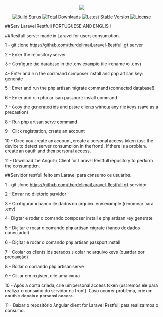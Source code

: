 <p align="center"><img src="https://laravel.com/assets/img/components/logo-laravel.svg"></p>

<p align="center">
<a href="https://travis-ci.org/laravel/framework"><img src="https://travis-ci.org/laravel/framework.svg" alt="Build Status"></a>
<a href="https://packagist.org/packages/laravel/framework"><img src="https://poser.pugx.org/laravel/framework/d/total.svg" alt="Total Downloads"></a>
<a href="https://packagist.org/packages/laravel/framework"><img src="https://poser.pugx.org/laravel/framework/v/stable.svg" alt="Latest Stable Version"></a>
<a href="https://packagist.org/packages/laravel/framework"><img src="https://poser.pugx.org/laravel/framework/license.svg" alt="License"></a>
</p>


##Serv Laravel Restfull PORTUGUESE AND ENGLISH

##Restfull server made in Laravel for users consumption.

1 - git clone https://github.com/thurdelima/Laravel-Restfull.git server

2 - Enter the repository server

3 - Configure the database in the .env.example file (rename to .env)

4- Enter and run the command composer install and php artisan key: generate

5 - Enter and run the php artisan migrate command (connected database!)

6 - Enter and run php artisan passport: install command

7 - Copy the generated ids and paste clients without any file keys (save as a precaution)

8 - Run php artisan serve command

9 - Click registration, create an account

10 - Once you create an account, create a personal access token (use the device to detect server consumption in the front). If there is a problem, create an oauth and then personal access.

11 - Download the Angular Client  for Laravel Restfull repository to perform the consumption.




##Servidor restfull feito em Laravel para consumo de usuários.



1 - git clone https://github.com/thurdelima/Laravel-Restfull.git servidor

2 - Entrar no diretório servidor

3 - Configurar o banco de dados no arquivo .env.example (renomear para .env)

4-  Digitar e rodar o comando composer install e php artisan key:generate

5 - Digitar e rodar o comando php artisan migrate (banco de dados conectado!)

6 - Digitar e rodar o comando php artisan passport:install

7 - Copiar os clients ids gerados e colar no arquivo keys (guardar por precaução)

8 - Rodar o comando php artisan serve

9 - Clicar em register, crie uma conta

10 - Após a conta criada, crie um personal access token (usaremos ele para realizar o consumo do servidor no front). Caso ocorrer problema, crie um oauth e depois o personal access.

11 - Baixar o repositório Angular client for Laravel Restfull para realizarmos o consumo.

